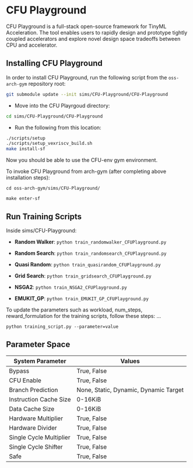 CFU Playground
===

CFU Playground is a full-stack open-source framework for TinyML Acceleration. The tool enables users to rapidly design and prototype tightly coupled accelerators and explore novel design space tradeoffs between CPU and accelerator. 

## Installing CFU Playground

In order to install CFU Playground, run the following script from the `oss-arch-gym` repository root:

```sh
git submodule update --init sims/CFU-Playground/CFU-Playground
```

- Move into the CFU Playrgoud directory:
```sh 
cd sims/CFU-Playground/CFU-Playground
```
- Run the following from this location:
```sh
./scripts/setup
./scripts/setup_vexriscv_build.sh
make install-sf
```
Now you should be able to use the CFU-env gym environment.

To invoke CFU Playground from arch-gym (after completing above installation steps):
```
cd oss-arch-gym/sims/CFU-Playground/
```
```
make enter-sf
```

## Run Training Scripts

Inside sims/CFU-Playground:

* **Random Walker**: ```python train_randomwalker_CFUPlayground.py```

* **Random Search**: ```python train_randomsearch_CFUPlayground.py```

* **Quasi Random**: ```python train_quasirandom_CFUPlayground.py```

* **Grid Search**: ```python train_gridsearch_CFUPlayground.py```

* **NSGA2**: ```python train_NSGA2_CFUPlayground.py```

* **EMUKIT_GP**: ```python train_EMUKIT_GP_CFUPlayground.py```




To update the parameters such as workload, num_steps, reward_formulation for the training scripts, follow these steps:
...

```
python training_script.py --parameter=value
```

## Parameter Space
| System Parameter       | Values        |
| ----------------       | ------------- |
|Bypass                  | True, False  
|CFU Enable              | True, False  
|Branch Prediction       | None, Static, Dynamic, Dynamic Target                           
|Instruction Cache Size  | 0-16KiB                               
|Data Cache Size         | 0-16KiB                               
|Hardware Multiplier     | True, False                           
|Hardware Divider        | True, False                           
|Single Cycle Multiplier | True, False                           
|Single Cycle Shifter    | True, False                           
|Safe                    | True, False                           
